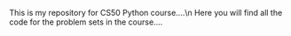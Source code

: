 This is my repository for CS50 Python course....\n
Here you will find all the code for the problem sets in the course....
